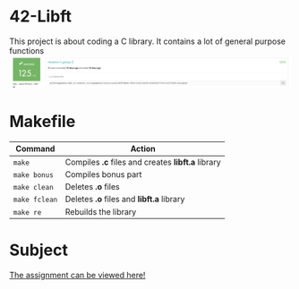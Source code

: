# 42-Libft
This project is about coding a C library. It contains a lot of general purpose functions
![Screenshot](result.png)
# Makefile
|Command|Action|
|-------|------|
|`make`|Compiles **.c** files and creates **libft.a** library|
|`make bonus`|Compiles bonus part|
|`make clean`|Deletes **.o** files|
|`make fclean`|Deletes **.o** files and **libft.a** library|
|`make re`|Rebuilds the library|
# Subject
[The assignment can be viewed here!](https://github.com/AtaullinShamil/42-Libft/blob/main/Libft_subject.pdf)

